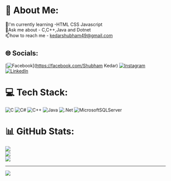 # 💫 About Me:
🌱I'm currently learning -HTML CSS Javascript<br>💬Ask me about               - C,C++,Java and Dotnet<br>📫how to reach me         - kedarshubham49@gmail.com


## 🌐 Socials:
[![Facebook](https://img.shields.io/badge/Facebook-%231877F2.svg?logo=Facebook&logoColor=white)](https://facebook.com/Shubham Kedar) [![Instagram](https://img.shields.io/badge/Instagram-%23E4405F.svg?logo=Instagram&logoColor=white)](https://instagram.com/kedar.shubham) [![LinkedIn](https://img.shields.io/badge/LinkedIn-%230077B5.svg?logo=linkedin&logoColor=white)](https://linkedin.com/in/linkedin.com/in/shubham-kedar-a6a31b223) 

# 💻 Tech Stack:
![C](https://img.shields.io/badge/c-%2300599C.svg?style=for-the-badge&logo=c&logoColor=white) ![C#](https://img.shields.io/badge/c%23-%23239120.svg?style=for-the-badge&logo=c-sharp&logoColor=white) ![C++](https://img.shields.io/badge/c++-%2300599C.svg?style=for-the-badge&logo=c%2B%2B&logoColor=white) ![Java](https://img.shields.io/badge/java-%23ED8B00.svg?style=for-the-badge&logo=java&logoColor=white) ![.Net](https://img.shields.io/badge/.NET-5C2D91?style=for-the-badge&logo=.net&logoColor=white) ![MicrosoftSQLServer](https://img.shields.io/badge/Microsoft%20SQL%20Sever-CC2927?style=for-the-badge&logo=microsoft%20sql%20server&logoColor=white)
# 📊 GitHub Stats:
![](https://github-readme-stats.vercel.app/api?username=shubhamkedar&theme=dark&hide_border=false&include_all_commits=false&count_private=false)<br/>
![](https://github-readme-streak-stats.herokuapp.com/?user=shubhamkedar&theme=dark&hide_border=false)<br/>
![](https://github-readme-stats.vercel.app/api/top-langs/?username=shubhamkedar&theme=dark&hide_border=false&include_all_commits=false&count_private=false&layout=compact)

---
[![](https://visitcount.itsvg.in/api?id=shubhamkedar&icon=0&color=0)](https://visitcount.itsvg.in)
